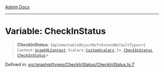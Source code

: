 [Admin Docs](/)

***

# Variable: CheckInStatus

> **CheckInStatus**: `ImplementableObjectRef`\<`ExtendDefaultTypes`\<\{ `Context`: [`GraphQLContext`](../../../../context/type-aliases/GraphQLContext.md); `Scalars`: [`CustomScalars`](../../../../scalars/type-aliases/CustomScalars.md); \}\>, [`CheckInStatus`](../type-aliases/CheckInStatus.md), [`CheckInStatus`](../type-aliases/CheckInStatus.md)\>

Defined in: [src/graphql/types/CheckInStatus/CheckInStatus.ts:7](https://github.com/Sourya07/talawa-api/blob/aac5f782223414da32542752c1be099f0b872196/src/graphql/types/CheckInStatus/CheckInStatus.ts#L7)
